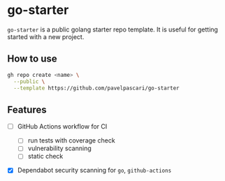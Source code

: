 # go-starter

`go-starter` is a public golang starter repo template. 
It is useful for getting started with a new project. 


## How to use

```bash
gh repo create <name> \
  --public \
  --template https://github.com/pavelpascari/go-starter
```

## Features

- [ ] GitHub Actions workflow for CI
  - [ ] run tests with coverage check
  - [ ] vulnerability scanning
  - [ ] static check
- [x] Dependabot security scanning for `go`, `github-actions`

